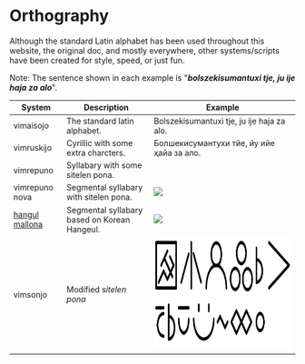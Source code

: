 Orthography
===

Although the standard Latin alphabet has been used throughout this website, the original doc, and mostly everywhere, other systems/scripts have been created for style, speed, or just fun.

Note: The sentence shown in each example is "***bolszekisumantuxi tje, ju ije haja za alo***".

| System | Description | Example |
| ------ | ----------- | ------- |
| vimaisojo | The standard latin alphabet. | Bolszekisumantuxi tje, ju ije haja za alo. |
| vimruskijo | Cyrillic with some extra charcters. | Болшекисумантухи тйе, йу ийе ҳайа за ало. |
| vimrepuno | Syllabary with some sitelen pona. | |
| vimrepuno nova | Segmental syllabary with sitelen pona. | <img src="https://almostahexagon2.github.io/lri/uploads/imgs/orthography/vimrepuno-nova.webp" height="200" />|
| [hangul mallona](orthography/hangul-mallona.md) | Segmental syllabary based on Korean Hangeul. | <img src="https://almostahexagon2.github.io/lri/uploads/imgs/orthography/hangul-mallona.jpg" height="200" />|
| vimsonjo | Modified *sitelen pona* | <img src="/uploads/imgs/orthography/vimsonjo-example.svg" height="200" /> |
